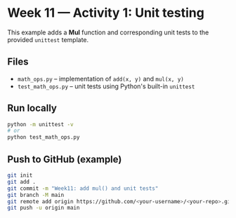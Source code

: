# Week 11 — Activity 1: Unit testing

This example adds a **Mul** function and corresponding unit tests to the provided `unittest` template.

## Files
- `math_ops.py` – implementation of `add(x, y)` and `mul(x, y)`
- `test_math_ops.py` – unit tests using Python's built-in `unittest`

## Run locally
```bash
python -m unittest -v
# or
python test_math_ops.py
```

## Push to GitHub (example)
```bash
git init
git add .
git commit -m "Week11: add mul() and unit tests"
git branch -M main
git remote add origin https://github.com/<your-username>/<your-repo>.git
git push -u origin main
```
